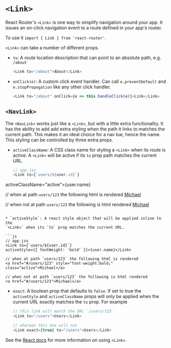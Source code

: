 # `<Link>`

React Router's `<Link>` is one way to simplify navigation around your
app. It issues an on-click navigation event to a route defined in your
app's router.

To use it `import { Link } from 'react-router'`.

`<Link>` can take a number of different props.

* `to`: A route location description that can point to an absolute path,
e.g. `/about`

  ```js
  <Link to="/about">About</Link>
  ```
* `onClick(e)`: A custom click event handler. Can call
`e.preventDefault` and `e.stopPropogation` like any other click handler.

  ```js
  <Link to="/about" onClick={e => this.handleClick(e)}>Link</Link>
  ```


## `<NavLink>`

The `<NavLink>` works just like a `<Link>`, but with a little extra
functionality. It has the ability to add add extra styling when the path
it links to matches the current path. This makes it an ideal choice for
a nav bar, hence the name.
This styling can be controlled by three extra props.

* `activeClassName`: A CSS class name for styling a `<Link>` when its
route is active.  A `<Link>` will be active if its `to` prop path
matches the current URL.

  ```js
  // app.jsx
  <Link to={`users/${user.id}`}
activeClassName="active">{user.name}</Link>

  // when at path `users/123` the following html is rendered
  <a href="#/users/123" class="active">Michael</a>

  // when not at path `users/123` the following is html rendered
  <a href="#/users/123">Michael</a>

  ```

* `activeStyle`: A react style object that will be applied inline to the
`<Link>` when its `to` prop matches the current URL.

  ```js
  // app.jsx
  <Link to={`users/${user.id}`}
  activeStyle={{ fontWeight: 'bold' }}>{user.name}</Link>

  // when at path `users/123` the following html is rendered
  <a href="#/users/123" style="font-weight:bold;"
class="active">Michael</a>

  // when not at path `users/123` the following is html rendered
  <a href="#/users/123">Michael</a>
  ```

* `exact`: A boolean prop that defaults to `false`.
If set to true the `activeStyle` and `activeClassName` props will only
be applied when the current URL exactly matches the `to` prop. For
example

  ```js
  // this link will match the URL `/users/123`
  <Link to="/users">Users</Link>

  // whereas this one will not
  <Link exact={true} to="/users">Users</Link>
  ```
  

See the [React
docs](https://reacttraining.com/react-router/web/api/Link) for more
information on using `<Link>`.
